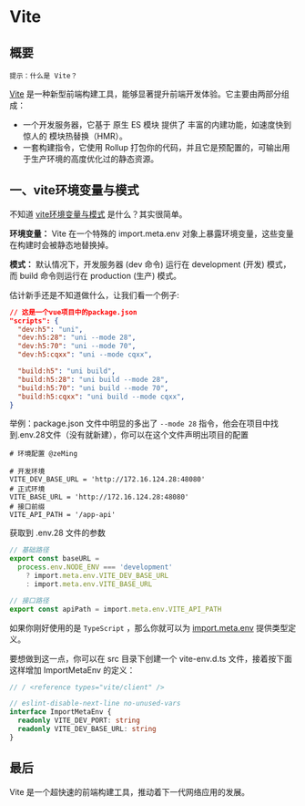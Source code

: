 # Vite

## 概要

`提示：什么是 Vite？`

[Vite](https://cn.vitejs.dev/) 是一种新型前端构建工具，能够显著提升前端开发体验。它主要由两部分组成：

- 一个开发服务器，它基于 原生 ES 模块 提供了 丰富的内建功能，如速度快到惊人的 模块热替换（HMR）。
- 一套构建指令，它使用 Rollup 打包你的代码，并且它是预配置的，可输出用于生产环境的高度优化过的静态资源。

## 一、vite环境变量与模式

不知道 [vite环境变量与模式](https://cn.vitejs.dev/guide/env-and-mode) 是什么？其实很简单。

**环境变量：** Vite 在一个特殊的 import.meta.env 对象上暴露环境变量，这些变量在构建时会被静态地替换掉。

**模式：** 默认情况下，开发服务器 (dev 命令) 运行在 development (开发) 模式，而 build 命令则运行在 production (生产) 模式。

估计新手还是不知道做什么，让我们看一个例子:

```json
// 这是一个vue项目中的package.json
"scripts": {
  "dev:h5": "uni",
  "dev:h5:28": "uni --mode 28",
  "dev:h5:70": "uni --mode 70",
  "dev:h5:cqxx": "uni --mode cqxx",

  "build:h5": "uni build",
  "build:h5:28": "uni build --mode 28",
  "build:h5:70": "uni build --mode 70",
  "build:h5:cqxx": "uni build --mode cqxx",
}
```

举例：package.json 文件中明显的多出了 `--mode 28` 指令，他会在项目中找到.env.28文件（没有就新建），你可以在这个文件声明出项目的配置

```
# 环境配置 @zeMing

# 开发环境
VITE_DEV_BASE_URL = 'http://172.16.124.28:48080'
# 正式环境
VITE_BASE_URL = 'http://172.16.124.28:48080'
# 接口前缀
VITE_API_PATH = '/app-api'
```

获取到 .env.28 文件的参数

```typescript
// 基础路径
export const baseURL =
  process.env.NODE_ENV === 'development'
    ? import.meta.env.VITE_DEV_BASE_URL
    : import.meta.env.VITE_BASE_URL

// 接口路径
export const apiPath = import.meta.env.VITE_API_PATH
```

如果你刚好使用的是 `TypeScript` ，那么你就可以为 [import.meta.env](https://cn.vitejs.dev/guide/env-and-mode#intellisense) 提供类型定义。

要想做到这一点，你可以在 src 目录下创建一个 vite-env.d.ts 文件，接着按下面这样增加 ImportMetaEnv 的定义：

```typeScript
// / <reference types="vite/client" />

// eslint-disable-next-line no-unused-vars
interface ImportMetaEnv {
  readonly VITE_DEV_PORT: string
  readonly VITE_DEV_BASE_URL: string
}

```

## 最后

Vite 是一个超快速的前端构建工具，推动着下一代网络应用的发展。
